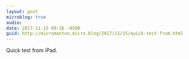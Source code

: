 ```yaml
---
layout: post
microblog: true
audio: 
date: 2017-11-15 09:36 -0500
guid: http://micromanton.micro.blog/2017/11/15/quick-test-from.html
---
```

Quick test from iPad.
